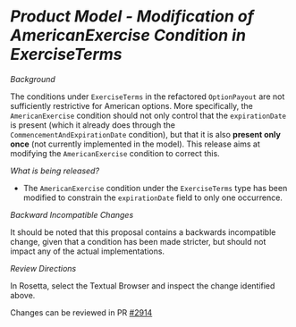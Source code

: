 # *Product Model - Modification of AmericanExercise Condition in ExerciseTerms*

_Background_

The conditions under `ExerciseTerms` in the refactored `OptionPayout` are not sufficiently restrictive for American options. More specifically, the `AmericanExercise` condition should not only control that the `expirationDate` is present (which it already does through the `CommencementAndExpirationDate` condition), but that it is also **present only once** (not currently implemented in the model). This release aims at modifying the `AmericanExercise` condition to correct this.

_What is being released?_

- The `AmericanExercise` condition under the `ExerciseTerms` type has been modified to constrain the `expirationDate` field to only one occurrence.

_Backward Incompatible Changes_

It should be noted that this proposal contains a backwards incompatible change, given that a condition has been made stricter, but should not impact any of the actual implementations.

_Review Directions_

In Rosetta, select the Textual Browser and inspect the change identified above.

Changes can be reviewed in PR [#2914](https://github.com/finos/common-domain-model/pull/2914)
